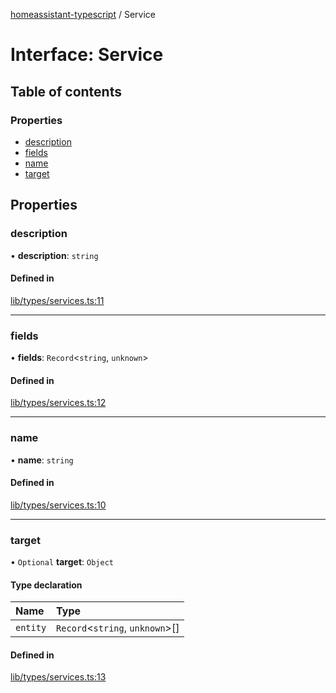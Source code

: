 [homeassistant-typescript](../README.md) / Service

# Interface: Service

## Table of contents

### Properties

- [description](Service.md#description)
- [fields](Service.md#fields)
- [name](Service.md#name)
- [target](Service.md#target)

## Properties

### description

• **description**: `string`

#### Defined in

[lib/types/services.ts:11](https://github.com/benwainwright/hass-ts/blob/c03f283/src/lib/types/services.ts#L11)

___

### fields

• **fields**: `Record`\<`string`, `unknown`\>

#### Defined in

[lib/types/services.ts:12](https://github.com/benwainwright/hass-ts/blob/c03f283/src/lib/types/services.ts#L12)

___

### name

• **name**: `string`

#### Defined in

[lib/types/services.ts:10](https://github.com/benwainwright/hass-ts/blob/c03f283/src/lib/types/services.ts#L10)

___

### target

• `Optional` **target**: `Object`

#### Type declaration

| Name | Type |
| :------ | :------ |
| `entity` | `Record`\<`string`, `unknown`\>[] |

#### Defined in

[lib/types/services.ts:13](https://github.com/benwainwright/hass-ts/blob/c03f283/src/lib/types/services.ts#L13)
